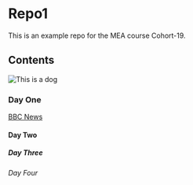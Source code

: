 # Repo1
This is an example repo for the MEA course Cohort-19.
## Contents
![This is a dog](.\Lee_repo\repo1\yorkie.png)
### Day One
[BBC News](https://www.bbc.com/news/)
#### Day Two
##### Day Three
###### Day Four

